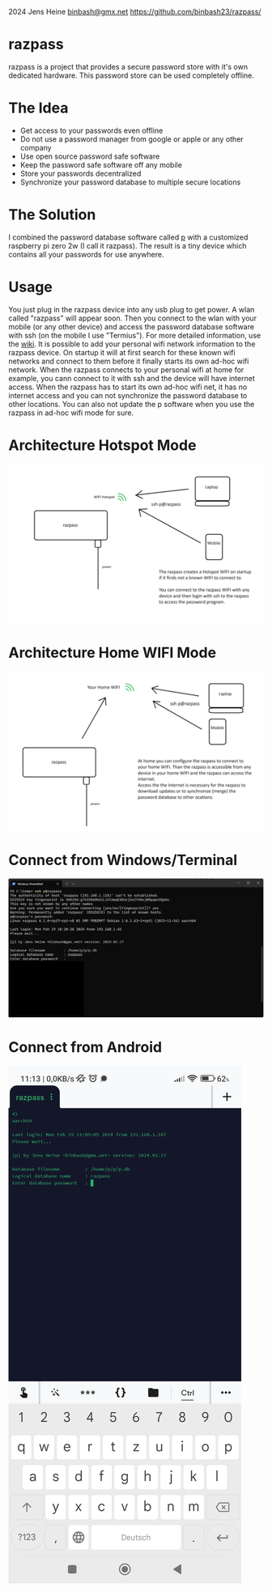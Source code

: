 2024 Jens Heine <binbash@gmx.net>
https://github.com/binbash23/razpass/

# razpass
razpass is a project that provides a secure password store with it's own dedicated hardware.
This password store can be used completely offline. 

# The Idea
* Get access to your passwords even offline
* Do not use a password manager from google or apple or any other company
* Use open source password safe software
* Keep the password safe software off any mobile
* Store your passwords decentralized
* Synchronize your password database to multiple secure locations

# The Solution
I combined the password database software called [p](https://github.com/binbash23/p) with a customized raspberry pi zero 2w (I call it razpass). The result is a tiny device which contains all your passwords for use anywhere.
# Usage
You just plug in the razpass device into any usb plug to get power.
A wlan called "razpass" will appear soon. Then you connect to the wlan with your mobile (or any other device) and access the password database software with ssh (on the mobile I use "Termius").
For more detailed information, use the [wiki](https://github.com/binbash23/razpass/wiki).
It is possible to add your personal wifi network information to the razpass device. On startup it will at first search for these known wifi networks and connect to them before it finally starts its own ad-hoc wifi network. When the razpass connects to your personal wifi at home for example, you cann connect to it with ssh and the device will have internet access. When the razpass has to start its own ad-hoc wifi net, it has no internet access and you can not synchronize the password database to other locations. You can also not update the p software when you use the razpass in ad-hoc wifi mode for sure.
# Architecture Hotspot Mode
![Razpass Setup Hotspot](https://github.com/binbash23/razpass/blob/master/docs/razpass_setup_hotspot.png)
# Architecture Home WIFI Mode
![Razpass Setup WIFI](https://github.com/binbash23/razpass/blob/master/docs/razpass_setup_home_wifi.png)
# Connect from Windows/Terminal
![Razpass Connect from windows/terminal](https://github.com/binbash23/razpass/blob/master/docs/razpass_connect_from_windows.png)
# Connect from Android
![Razpass Connect from android](https://github.com/binbash23/razpass/blob/master/docs/razpass_connect_from_android.jpg)



